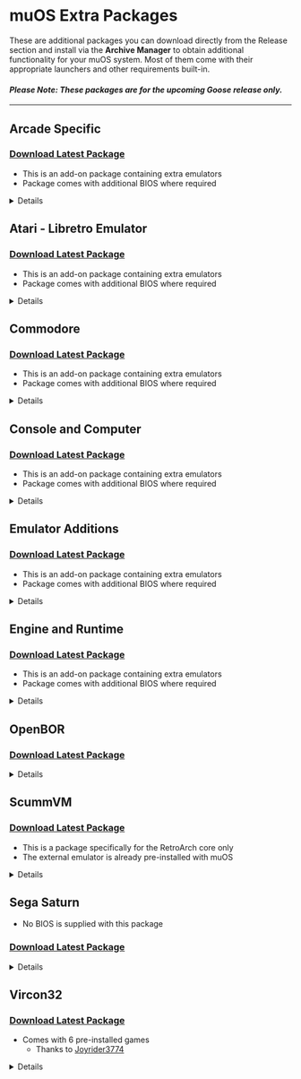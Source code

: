 # muOS Extra Packages

These are additional packages you can download directly from the Release section and install via the **Archive Manager**
to obtain additional functionality for your muOS system. Most of them come with their appropriate
launchers and other requirements built-in.

#### _Please Note: These packages are for the upcoming **Goose** release only._

---

## Arcade Specific

### [Download Latest Package](https://github.com/MustardOS/extra/releases/latest/download/Arcade.Specific.muxzip)

* This is an add-on package containing extra emulators
* Package comes with additional BIOS where required

<details>

| System                | Cores                            |
|-----------------------|----------------------------------|
| FB Alpha 2012 CPS-1   | `fbalpha2012_cps1_libretro.so`   |
| FB Alpha 2012 CPS-2   | `fbalpha2012_cps2_libretro.so`   |
| FB Alpha 2012 CPS-3   | `fbalpha2012_cps3_libretro.so`   |
| FB Alpha 2012 Neo Geo | `fbalpha2012_neogeo_libretro.so` |
| MAME 078 Plus         | `mame078plus_libretro.so`        |
| MAME 139              | `mame0139_libretro.so`           |
| MAME 2000             | `mame2000_libretro.so`           |
| MAME 2003 Midway      | `mame2003_midway_libretro.so`    |
| MAME 2003 Plus        | `mame2003_plus_libretro.so`      |
| MAME 2010             | `mame2010_libretro.so`           |
| MAME                  | `mame_libretro.so`               |

</details>

## Atari - Libretro Emulator

### [Download Latest Package](https://github.com/MustardOS/extra/releases/latest/download/Atari.muxzip)

* This is an add-on package containing extra emulators
* Package comes with additional BIOS where required

<details>

| System                 | Cores                                         |
|------------------------|-----------------------------------------------|
| Atari 800              | `atari800_libretro.so`                        |
| Atari 5200             | `a5200_libretro.so`<br>`atari800_libretro.so` |
| Atari 7800             | `prosystem_libretro.so`                       |
| Atari Jaguar           | `virtualjaguar_libretro.so`                   |
| Atari ST/STE/TT/Falcon | `hatari_libretro.so`<br>`hatarib_libretro.so` |

</details>

## Commodore

### [Download Latest Package](https://github.com/MustardOS/extra/releases/latest/download/Commodore.muxzip)

* This is an add-on package containing extra emulators
* Package comes with additional BIOS where required

<details>

| System | Cores                                                                                  |
|--------|----------------------------------------------------------------------------------------|
| 64     | `vice_x64sc_libretro.so`<br>`vice_xscpu64_libretro.so`                                 |
| 128    | `vice_x128_libretro.so`                                                                |
| Amiga  | `km_puae_xtreme_amped_2k24_libretro.so`<br>`puae_libretro.so`<br>`uae4arm_libretro.so` |
| CBM-II | `vice_xcbm2_libretro.so`<br>`vice_xcbm5x0_libretro.so`                                 |
| PET    | `vice_xpet_libretro.so`                                                                |
| VIC-20 | `vice_xvic_libretro.so`                                                                |

</details>

## Console and Computer

### [Download Latest Package](https://github.com/MustardOS/extra/releases/latest/download/Console.and.Computer.muxzip)

* This is an add-on package containing extra emulators
* Package comes with additional BIOS where required

<details>

| System                       | Cores                                                                 |
|------------------------------|-----------------------------------------------------------------------|
| Amstrad                      | `crocods_libretro.so`<br>`cap32_libretro.so`                          |
| Bandai WonderSwan Color      | `mednafen_wswan_libretro.so`                                          |
| ColecoVision                 | `bluemsx_libretro.so`<br>`gearcoleco_libretro.so`                     |
| Dragon and Tandy 8-bit       | `ext-xroar`                                                                |
| Fairchild Channel F          | `freechaf_libretro.so`                                                |
| Galaksija Retro Computer     | `galaksija_libretro.so`                                               |
| GCE Vectrex                  | `vecx_libretro.so`                                                    |
| Magnavox Odyssey - VideoPac  | `o2em_libretro.so`                                                    |
| Mattel Intellivision         | `freeintv_libretro.so`                                                |
| Mega Duck - Cougar Boy       | `sameduck_libretro.so`                                                |
| Microsoft MSX                | `bluemsx_libretro.so`<br>`fmsx_libretro.so`                           |
| NEC PC-8000 - PC-8800 Series | `quasi88_libretro.so`                                                 |
| NEC PC98                     | `np2kai_libretro.so`<br>`nekop2_libretro.so`                          |
| NEC PC-FX                    | `mednafen_pcfx_libretro.so`                                           |
| Nintendo Famicom Disk System | `fceumm_libretro.so`<br>`mesen_libretro.so`<br>`nestopia_libretro.so` |
| Nintendo Pokemon Mini        | `pokemini_libretro.so`                                                |
| Philips CDi                  | `same_cdi_libretro.so`                                                |
| Sharp X1                     | `x1_libretro.so`                                                      |
| Sharp X68000                 | `px68k_libretro.so`                                                   |
| Sinclair ZX 81               | `81_libretro.so`                                                      |
| Sinclair ZX Spectrum         | `fuse_libretro.so`                                                    |
| SVI ColecoVision SG1000      | `bluemsx_libretro.so`                                                 |
| Texas Instruments TI-83      | `numero_libretro.so`                                                  |
| The 3DO Company - 3DO        | `opera_libretro.so`                                                   |
| VeMUlator                    | `vemulator_libretro.so`                                               |
| Watara Supervision           | `potator_libretro.so`                                                 |

</details>

## Emulator Additions

### [Download Latest Package](https://github.com/MustardOS/extra/releases/latest/download/Emulator.Additions.muxzip)

* This is an add-on package containing extra emulators
* Package comes with additional BIOS where required

<details>

| System                               | Cores                                                                                                                                                                                                                                                                                   |
|--------------------------------------|-----------------------------------------------------------------------------------------------------------------------------------------------------------------------------------------------------------------------------------------------------------------------------------------|
| Handheld Electronic - Game and Watch | `gw_libretro.so`                                                                                                                                                                                                                                                                        |
| Nintendo DS                          | `desmume2015_libretro.so`<br>`ext-drastic-legacy`<br>`melondsds_libretro.so`<br>`melonds_libretro.so`                                                                                                                                                                                   |
| Nintendo Game Boy                    | `DoubleCherryGB_libretro.so`<br>`fixgb_libretro.so`<br>`tgbdual_libretro.so`<br>`vbam_libretro.so`                                                                                                                                                                                      |
| Nintendo Game Boy Advance            | `mednafen_gba_libretro.so`<br>`mgba_rumble_libretro.so`<br>`vbam_libretro.so`<br>`vba_next_libretro.so`                                                                                                                                                                                 |
| Nintendo Game Boy Color              | `DoubleCherryGB_libretro.so`<br>`fixgb_libretro.so`<br>`tgbdual_libretro.so`<br>`vbam_libretro.so`                                                                                                                                                                                      |
| Nintendo N64                         | `mupen64plus_libretro.so`<br>`parallel_n64_libretro.so`<br>`km_ludicrousn64_2k22_xtreme_amped_libretro.so`                                                                                                                                                                                                                                 |
| Nintendo NES - Famicom               | `bnes_libretro.so`<br>`mesen_libretro.so`                                                                                                                                                                                                                                               |
| Nintendo SNES-SFC                    | `bsnes2014_performance_libretro.so`<br>`bsnes_cplusplus98_libretro.so`<br>`bsnes_mercury_performance_libretro.so`<br>`bsnes_libretro.so`<br>`mesen-s_libretro.so`<br>`snes9x2005_plus_libretro.so`<br>`snes9x2005_libretro.so`<br>`snes9x2010_libretro.so`<br>`snes9x_next_libretro.so` |
| Quake                                | `tyrquake_libretro.so`                                                                                                                                                                                                                                                                  |
| Quake II                             | `vitaquake2_libretro.so`<br>`vitaquake2-rogue_libretro.so`<br>`vitaquake2-xatrix_libretro.so`<br>`vitaquake2-zaero_libretro.so`                                                                                                                                                         |
| Sega Pico                            | `genesis_plus_gx_wide_libretro.so`<br>`genesis_plus_gx_libretro.so`<br>`picodrive_libretro.so`                                                                                                                                                                                          |
| Sega SG-1000                         | `bluemsx_libretro.so`<br>`gearsystem_libretro.so`<br>`genesis_plus_gx_libretro.so`                                                                                                                                                                                                      |
| SNK Neo Geo                          | `geolith_libretro.so`                                                                                                                                                                                                                                                                   |
| Sony PlayStation                     | `mednafen_psx_libretro.so`                                                                                                                                                                                                                                                              |

</details>

## Engine and Runtime

### [Download Latest Package](https://github.com/MustardOS/extra/releases/latest/download/Engine.and.Runtime.muxzip)

* This is an add-on package containing extra emulators
* Package comes with additional BIOS where required

<details>

| System                | Cores                                             |
|-----------------------|---------------------------------------------------|
| Arduboy               | `ardens_libretro.so`<br>`arduous_libretro.so`     |
| ChaiLove              | `chailove_libretro.so`                            |
| CHIP-8                | `jaxe_libretro.so`                                |
| Java J2ME             | `freej2me_libretro.so`                            |
| Karaoke (CDG)         | `pocketcdg_libretro.so`                           |
| LowRes NX             | `lowresnx_libretro.so`                            |
| Lua Engine            | `lutro_libretro.so`                               |
| Onscripter            | `onsyuri_libretro.so`<br>`onscripter_libretro.so` |
| Pyxel                 | `ext-pyxel`                                       |
| RPG Maker 2000 - 2003 | `easyrpg_libretro.so`                             |
| TIC-80                | `tic80_libretro.so`                               |
| Uzebox                | `uzem_libretro.so`                                |
| WASM-4                | `wasm4_libretro.so`                               |

</details>

## OpenBOR

### [Download Latest Package](https://github.com/MustardOS/extra/releases/latest/download/OpenBOR.muxzip)

<details>

| System | Cores             |
|--------|-------------------|
| v4432  | `ext-openbor4432` |
| v6412  | `ext-openbor6412` |
| v7142  | `ext-openbor7142` |
| v7530  | `ext-openbor7530` |

</details>

## ScummVM

### [Download Latest Package](https://github.com/MustardOS/extra/releases/latest/download/ScummVM.muxzip)

* This is a package specifically for the RetroArch core only
* The external emulator is already pre-installed with muOS

<details>

| System  | Cores                 |
|---------|-----------------------|
| ScummVM | `scummvm_libretro.so` |

</details>

## Sega Saturn

* No BIOS is supplied with this package

### [Download Latest Package](https://github.com/MustardOS/extra/releases/latest/download/Sega.Saturn.muxzip)

<details>

| System                   | Cores                                                                           |
|--------------------------|---------------------------------------------------------------------------------|
| Mednafen (Beetle) Saturn | `mednafen_saturn_libretro.so`                                                   |
| Yabasanshiro             | `ext-yabasanshiro-hle`<br>`ext-yabasanshiro-bios`<br>`yabasanshiro_libretro.so` |
| Yabause                  | `yabause_libretro.so`                                                           |

</details>

## Vircon32

### [Download Latest Package](https://github.com/MustardOS/extra/releases/latest/download/Vircon32.muxzip)

* Comes with 6 pre-installed games
    * Thanks to [Joyrider3774](https://joyrider3774.itch.io/)

<details>

| System   | Cores                  |
|----------|------------------------|
| Vircon32 | `vircon32_libretro.so` |

</details>
